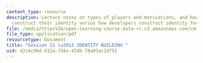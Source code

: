 ```yaml
---
content_type: resource
description: Lecture notes on types of players and motivations, and how new players
  construct their identity versus how developers construct identity for players.
file: /media/https%3A/open-learning-course-data-rc.s3.amazonaws.com/cms-300-introduction-to-videogame-studies-fall-2011/d2c4c9bd812a7d4a454b78a93ac1d752_MITCMS_300F11_session_11.pdf
file_type: application/pdf
resourcetype: Document
title: "Session 11 \u2013 IDENTITY BUILDING "
uid: d2c4c9bd-812a-7d4a-454b-78a93ac1d752
---
```

